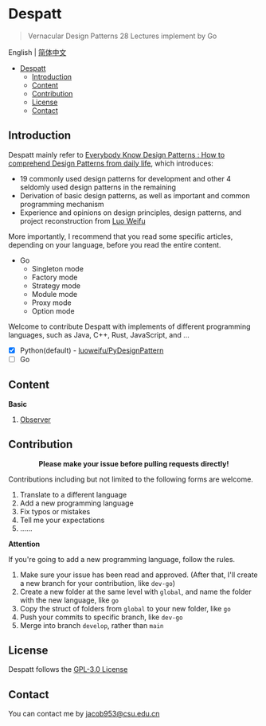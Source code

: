 # Despatt

> Vernacular Design Patterns 28 Lectures implement by Go

English | [简体中文](README-zh.md)

- [Despatt](#despatt)
  - [Introduction](#introduction)
  - [Content](#content)
  - [Contribution](#contribution)
  - [License](#license)
  - [Contact](#contact)

## Introduction

Despatt mainly refer to [Everybody Know Design Patterns : How to comprehend Design Patterns from daily life](https://gitbook.cn/gitchat/column/5b26040ac81ac568fcf64ea3), 
which introduces: 
- 19 commonly used design patterns for development and other 4 seldomly used design patterns in the remaining
- Derivation of basic design patterns, as well as important and common programming mechanism
- Experience and opinions on design principles, design patterns, and project reconstruction from [Luo Weifu](https://github.com/luoweifu)

More importantly, I recommend that you read some specific articles, depending on your language, before you read the entire content.
- Go
  - Singleton mode
  - Factory mode
  - Strategy mode
  - Module mode
  - Proxy mode
  - Option mode

Welcome to contribute Despatt with implements of different programming languages, such as Java, C++, Rust, JavaScript, and ...
- [x] Python(default) - [luoweifu/PyDesignPattern](https://github.com/luoweifu/PyDesignPattern)
- [ ] Go

## Content

**Basic**

1. [Observer](global/basic/01-Observer.md)

## Contribution

<p align="center"><b>Please make your issue before pulling requests directly!</b></p>

Contributions including but not limited to the following forms are welcome.
1. Translate to a different language
2. Add a new programming language
3. Fix typos or mistakes
4. Tell me your expectations
5. ......

**Attention**

If you're going to add a new programming language, follow the rules.
1. Make sure your issue has been read and approved. (After that, I'll create a new branch for your contribution, like `dev-go`)
2. Create a new folder at the same level with `global`, and name the folder with the new language, like `go`
3. Copy the struct of folders from `global` to your new folder, like `go`
4. Push your commits to specific branch, like `dev-go`
5. Merge into branch `develop`, rather than `main`

## License

Despatt follows the [GPL-3.0 License](LICENSE)

## Contact

You can contact me by jacob953@csu.edu.cn